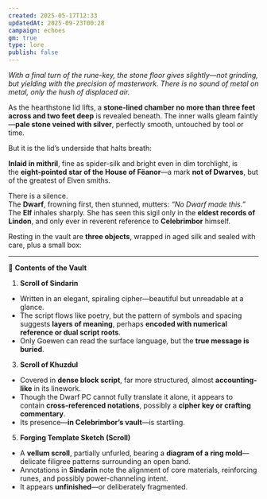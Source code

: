 ```yaml
---
created: 2025-05-17T12:33
updatedAt: 2025-09-23T00:28
campaign: echoes
gm: true
type: lore
publish: false
---
```



_With a final turn of the rune-key, the stone floor gives slightly—not grinding, but yielding with the precision of masterwork. There is no sound of metal on metal, only the hush of displaced air._

As the hearthstone lid lifts, a **stone-lined chamber no more than three feet across and two feet deep** is revealed beneath. The inner walls gleam faintly—**pale stone veined with silver**, perfectly smooth, untouched by tool or time.

But it is the lid’s underside that halts breath:

**Inlaid in mithril**, fine as spider-silk and bright even in dim torchlight, is the **eight-pointed star of the House of Fëanor**—a mark **not of Dwarves**, but of the greatest of Elven smiths.

There is a silence.  
The **Dwarf**, frowning first, then stunned, mutters: _“No Dwarf made this.”_  
The **Elf** inhales sharply. She has seen this sigil only in the **eldest records of Lindon**, and only ever in reverent reference to **Celebrimbor** himself.

Resting in the vault are **three objects**, wrapped in aged silk and sealed with care, plus a small box:

---

**📄** **Contents of the Vault**

1. **Scroll of Sindarin**

- Written in an elegant, spiraling cipher—beautiful but unreadable at a glance.
- The script flows like poetry, but the pattern of symbols and spacing suggests **layers of meaning**, perhaps **encoded with numerical reference or dual script roots**.
- Only Goewen can read the surface language, but the **true message is buried**.

3. **Scroll of Khuzdul**

- Covered in **dense block script**, far more structured, almost **accounting-like** in its linework.
- Though the Dwarf PC cannot fully translate it alone, it appears to contain **cross-referenced notations**, possibly a **cipher key or crafting commentary**.
- Its presence—**in Celebrimbor’s vault**—is startling.

5. **Forging Template Sketch (Scroll)**

- A **vellum scroll**, partially unfurled, bearing a **diagram of a ring mold**—delicate filigree patterns surrounding an open band.
- Annotations in **Sindarin** note the alignment of core materials, reinforcing runes, and possibly power-channeling intent.
- It appears **unfinished**—or deliberately fragmented.